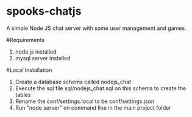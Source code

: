 spooks-chatjs
================

A simple Node JS chat server with some user management and games.

#Requirements
1. node.js installed
2. mysql server installed

#Local Installation
1. Create a database schema called nodejs_chat
2. Execute the sql file sql/nodejs_chat.sql on this schema to create the tables
3. Rename the conf/settings.local to be conf/settings.json
4. Run "node server" on command line in the main project folder
